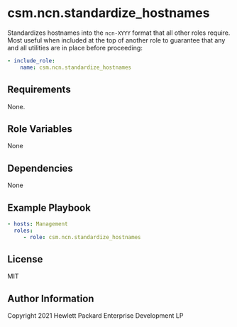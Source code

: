 csm.ncn.standardize_hostnames
=========

Standardizes hostnames into the `ncn-XYYY` format that all other roles require. Most useful when included at the top 
of another role to guarantee that any and all utilities are in place before proceeding:

```yaml
- include_role:
    name: csm.ncn.standardize_hostnames
```

Requirements
------------

None.

Role Variables
--------------

None

Dependencies
------------

None

Example Playbook
----------------

```yaml
- hosts: Management
  roles:
     - role: csm.ncn.standardize_hostnames
```

License
-------

MIT

Author Information
------------------

Copyright 2021 Hewlett Packard Enterprise Development LP